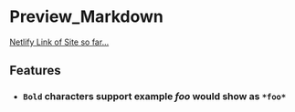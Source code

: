 # Preview_Markdown

[Netlify Link of Site so far...](https://jolly-wiles-0f6acf.netlify.com/)

## Features

* ### `Bold` characters support example *foo* would show as `*foo*`
